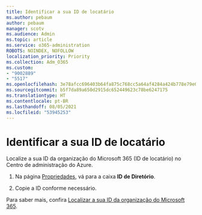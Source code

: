 ```yaml
---
title: Identificar a sua ID de locatário
ms.author: pebaum
author: pebaum
manager: scotv
ms.audience: Admin
ms.topic: article
ms.service: o365-administration
ROBOTS: NOINDEX, NOFOLLOW
localization_priority: Priority
ms.collection: Adm_O365
ms.custom:
- "9002889"
- "5517"
ms.openlocfilehash: 3e78afcc696403b64fa875c768cc5a64af4284a424b778e79e0921e190a01e22
ms.sourcegitcommit: b5f7da89a650d2915dc652449623c78be6247175
ms.translationtype: HT
ms.contentlocale: pt-BR
ms.lasthandoff: 08/05/2021
ms.locfileid: "53945253"
---
```

# <a name="identify-your-tenant-id"></a>Identificar a sua ID de locatário

Localize a sua ID da organização do Microsoft 365 (ID de locatário) no Centro de administração do Azure.

1. Na página [Propriedades](https://aka.ms/AzurePropertiesPage), vá para a caixa **ID de Diretório**.

2. Copie a ID conforme necessário.

Para saber mais, confira [Localizar a sua ID da organização do Microsoft 365](https://docs.microsoft.com/onedrive/find-your-office-365-tenant-id).
